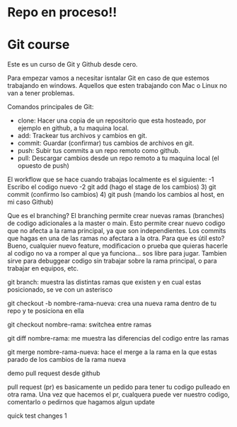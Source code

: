 # Repo en proceso!!

# Git course

Este es un curso de Git y Github desde cero.

Para empezar vamos a necesitar isntalar Git en caso de que estemos trabajando en windows. 
Aquellos que esten trabajando con Mac o Linux no van a tener problemas.

Comandos principales de Git:
- clone: Hacer una copia de un repositorio que esta hosteado, por ejemplo en github, a tu maquina local.
- add: Trackear tus archivos y cambios en git.
- commit: Guardar (confirmar) tus cambios de archivos en git.
- push: Subir tus commits a un repo remoto como github.
- pull: Descargar cambios desde un repo remoto a tu maquina local (el opuesto de push)

El workflow que se hace cuando trabajas localmente es el siguiente:
     -1 Escribo el codigo nuevo
     -2 git add (hago el stage de los cambios)
     3) git commit (confirmo lso cambios)
     4) git push (mando los cambios al host, en mi caso Github)

Que es el branching?
El branching permite crear nuevas ramas (branches) de codigo adicionales a la master o main. Esto permite crear nuevo codigo que no afecta a la rama principal, ya que son independientes. Los commits que hagas en una de las ramas no afectara a la otra.
Para que es útil esto? Bueno, cualquier nuevo feature, modificacion o prueba que quieras hacerle al codigo no va a romper al que ya funciona... sos libre para jugar. 
Tambien sirve para debuggear codigo sin trabajar sobre la rama principal, o para trabajar en equipos, etc.

git branch: muestra las distintas ramas que existen y en cual estas posicionado, se ve con un asterisco

git checkout -b nombre-rama-nueva: crea una nueva rama dentro de tu repo y te posiciona en ella

git checkout nombre-rama: switchea entre ramas

git diff nombre-rama: me muestra las diferencias del codigo entre las ramas

git merge nombre-rama-nueva: hace el merge a la rama en la que estas parado de los cambios de la rama nueva

demo pull request desde github

pull request (pr) es basicamente un pedido para tener tu codigo pulleado en otra rama. Una vez que hacemos el pr, cualquera puede ver nuestro codigo, comentarlo o pedirnos que hagamos algun update

quick test changes
1
